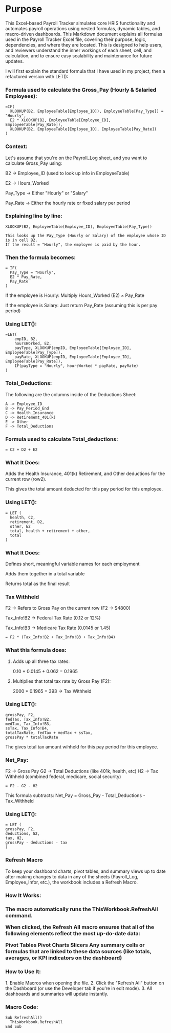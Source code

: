 <h1>Purpose</h1>

This Excel-based Payroll Tracker simulates core HRIS functionality and automates payroll operations using nested formulas, dynamic tables, and macro-driven dashboards.
This Markdown document explains all formulas used in the Payroll Tracker Excel file, covering their purpose, logic, dependencies, and where they are located. This is designed to help users, and reviewers understand the inner workings of each sheet, cell, and calculation, and to ensure easy scalability and maintenance for future updates.

I will first explain the standard formula that I have used in my project, then a refactored version with LET():

### Formula used to calculate the Gross_Pay (Hourly & Salaried Employees):

```excel 
=IF(
  XLOOKUP(B2, EmployeeTable[Employee_ID]), EmployeeTable[Pay_Type]) = "Hourly",
  E2 * XLOOKUP(B2, EmployeeTable[Employee_ID], EmployeeTable[Pay_Rate]),
  XLOOKUP(B2, EmployeeTable[Employee_ID], EmployeeTable[Pay_Rate])
)
```

### Context:

Let's assume that you're on the Payroll_Log sheet, and you want to calculate Gross_Pay using:

B2 → Employee_ID (used to look up info in EmployeeTable)

E2 → Hours_Worked

Pay_Type → Either "Hourly" or "Salary"

Pay_Rate → Either the hourly rate or fixed salary per period

### Explaining line by line:

```excel
XLOOKUP(B2, EmployeeTable[Employee_ID], EmployeeTable[Pay_Type])

This looks up the Pay_Type (Hourly or Salary) of the employee whose ID is in cell B2.
If the result = "Hourly", the employee is paid by the hour.
```
### Then the formula becomes:

```excel
= IF(
  Pay_Type = "Hourly",
  E2 * Pay_Rate,
  Pay_Rate
)
```
If the employee is Hourly: Multiply Hours_Worked (E2) × Pay_Rate

If the employee is Salary: Just return Pay_Rate (assuming this is per pay period)


### Using LET():

```excel
=LET(
    empID, B2,
    hoursWorked, E2,
    payType, XLOOKUP(empID, EmployeeTable[Employee_ID], EmployeeTable[Pay_Type]),
    payRate, XLOOKUP(empID, EmployeeTable[Employee_ID], EmployeeTable[Pay_Rate]),
    IF(payType = "Hourly", hoursWorked * payRate, payRate)
)
```

### Total_Deductions:

The following are the columns inside of the Deductions Sheet:

```excel
A -> Employee_ID
B -> Pay_Period_End 
C -> Health_Insurance
D -> Retirememt_401(k)
E -> Other
F -> Total_Deductions
```

### Formula used to calculate Total_deductions:

```excel
= C2 + D2 + E2
```
### What It Does:

Adds the Health Insurance, 401(k) Retirement, and Other deductions for the current row (row2).

This gives the total amount deducted for this pay period for this employee.


### Using LET():

```excel
= LET (
  health, C2,
  retirement, D2,
  other, E2
  total, health + retirement + other,
  total
)
```
### What It Does:

Defines short, meaningful variable names for each employment

Adds them together in a total variable

Returns total as the final result

### Tax Withheld 

F2 -> Refers to Gross Pay on the current row (F2 -> $4800)

Tax_Info!B2 -> Federal Tax Rate (0.12 or 12%)

Tax_Info!B3 -> Medicare Tax Rate (0.0145 or 1.45)

```excel
= F2 * (Tax_Info!B2 + Tax_Info!B3 + Tax_Info!B4)
```
### What this formula does:
1. Adds up all three tax rates:
   
   0.10 + 0.0145 + 0.062 = 0.1965
   
3. Multiplies that total tax rate by Gross Pay (F2):
   
   2000 * 0.1965 = 393 -> Tax Withheld

### Using LET():
```excel
grossPay, F2,
fedTax, Tax_Info!B2,
medTax, Tax_Info!B3,
ssTax, Tax_Info!B4,
totalTaxRate, fedTax + medTax + ssTax,
grossPay * totalTaxRate
```
The gives total tax amount wihheld for this pay period for this employee.


### Net_Pay:

F2 -> Gross Pay
G2 -> Total Deductions (like 401k, health, etc)
H2 -> Tax Withheld (combined federal, medicare, social security)

```excel
= F2 - G2 - H2
```
This formula subtracts:
Net_Pay = Gross_Pay - Total_Deductions - Tax_Withheld

### Using LET():

```excel
= LET (
grossPay, F2,
deductions, G2,
tax, H2,
grossPay - deductions - tax
)
```

### Refresh Macro 

To keep your dashboard charts, pivot tables, and summary views up to date after making changes to data in any of the sheets (Payroll_Log, Employee_Infor, etc.), the workbook includes a Refresh Macro. 

<h3>How It Works:<h3>

The macro automatically runs the ThisWorkbook.RefreshAll command.

When clicked, the Refresh All macro ensures that all of the following elements reflect the most up-do-date data:

Pivot Tables
Pivot Charts
Slicers
Any summary cells or formulas that are linked to these data sources (like totals, averages, or KPI indicators on the dashboard)

<h3>How to Use It:</h3>
1. Enable Macros when opening the file.
2. Click the "Refresh All" button on the Dashboard (or use the Developer tab if you're in edit mode).
3. All dashboards and summaries will update instantly.

### Macro Code:
```vba
Sub RefreshAll()
  ThisWorkbook.RefreshAll
End Sub
```
